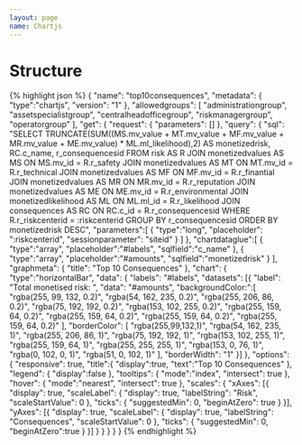 ```yaml
---
layout: page
name: Chartjs
---
```


# Structure

{% highlight json %}
{
  "name": "top10consequences",
  "metadata": { "type":"chartjs", "version": "1" },
  "allowedgroups": [ "administrationgroup", "assetspecialistgroup", "centralheadofficegroup", "riskmanagergroup", "operatorgroup" ],
  "get": {
    "request": {
      "parameters": []
    },
    "query": {
      "sql": "SELECT TRUNCATE(SUM((MS.mv_value + MT.mv_value + MF.mv_value + MR.mv_value + ME.mv_value) * ML.ml_likelihood),2) AS monetizedrisk, RC.c_name, r_consequencesid   FROM risk AS R   JOIN monetizedvalues AS MS ON MS.mv_id = R.r_safety   JOIN monetizedvalues AS MT ON MT.mv_id = R.r_technical   JOIN monetizedvalues AS MF ON MF.mv_id = R.r_finantial   JOIN monetizedvalues AS MR ON MR.mv_id = R.r_reputation   JOIN monetizedvalues AS ME ON ME.mv_id = R.r_environmental   JOIN monetizedlikelihood AS ML ON ML.ml_id = R.r_likelihood JOIN consequences AS RC ON RC.c_id = R.r_consequencesid WHERE R.r_riskcenterid = :riskcenterid GROUP BY r_consequencesid ORDER BY monetizedrisk DESC",
      "parameters":[
        { "type":"long", "placeholder": ":riskcenterid", "sessionparameter": "siteid" }
      ]
    },
    "chartdataglue":[
      { "type":"array", "placeholder":"#labels", "sqlfield":"c_name" },
      { "type":"array", "placeholder":"#amounts", "sqlfield":"monetizedrisk" }
    ],
    "graphmeta": {
      "title": "Top 10 Consequences"
    },
    "chart": {
      "type":"horizontalBar",
      "data": {
        "labels": "#labels",
        "datasets": [{
          "label": "Total monetised risk: ",
          "data": "#amounts",
          "backgroundColor:":[
            "rgba(255, 99, 132, 0.2)",
            "rgba(54, 162, 235, 0.2)",
            "rgba(255, 206, 86, 0.2)",
            "rgba(75, 192, 192, 0.2)",
            "rgba(153, 102, 255, 0.2)",
            "rgba(255, 159, 64, 0.2)",
            "rgba(255, 159, 64, 0.2)",
            "rgba(255, 159, 64, 0.2)",
            "rgba(255, 159, 64, 0.2)"
          ],
          "borderColor": [
            "rgba(255,99,132,1)",
            "rgba(54, 162, 235, 1)",
            "rgba(255, 206, 86, 1)",
            "rgba(75, 192, 192, 1)",
            "rgba(153, 102, 255, 1)",
            "rgba(255, 159, 64, 1)",
            "rgba(255, 255, 255, 1)",
            "rgba(153, 0, 76, 1)",
            "rgba(0, 102, 0, 1)",
            "rgba(51, 0, 102, 1)"
          ],
          "borderWidth": "1"
        }]
      },
      "options": {
        "responsive": true,
        "title":{
          "display":true,
          "text":"Top 10 Consequences"
        },
        "legend": {
          "display":false
        },
        "tooltips": {
          "mode":"index",
          "intersect": true
        },
        "hover": {
          "mode":"nearest",
          "intersect": true
        },
        "scales": {
          "xAxes": [{
            "display": true,
            "scaleLabel": {
              "display": true,
              "labelString": "Risk",
              "scaleStartValue": 0
            },
            "ticks": {
              "suggestedMin": 0,
              "beginAtZero": true
            }
          }],
          "yAxes": [{
            "display": true,
            "scaleLabel": {
              "display": true,
              "labelString": "Consequences",
              "scaleStartValue": 0
            },
            "ticks": {
              "suggestedMin": 0,
              "beginAtZero":true
            }
          }]
        }
      }
    }
  }
}
{% endhighlight %}
